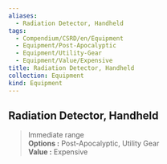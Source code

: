 ```yaml
---
aliases:
  - Radiation Detector, Handheld
tags:
  - Compendium/CSRD/en/Equipment
  - Equipment/Post-Apocalyptic
  - Equipment/Utility-Gear
  - Equipment/Value/Expensive
title: Radiation Detector, Handheld
collection: Equipment
kind: Equipment
---
```

## Radiation Detector, Handheld  
  
>Immediate range  
> **Options :** Post-Apocalyptic, Utility Gear  
> **Value :** Expensive
